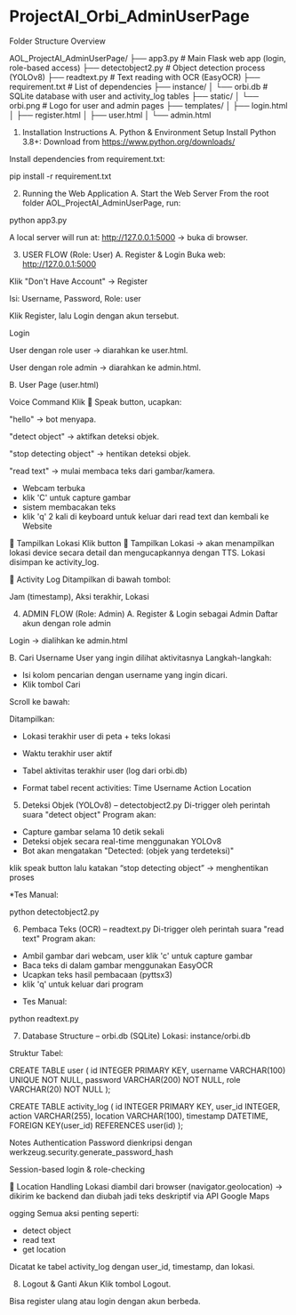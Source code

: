 # ProjectAI_Orbi_AdminUserPage

Folder Structure Overview

AOL_ProjectAI_AdminUserPage/
├── app3.py                    # Main Flask web app (login, role-based access)
├── detectobject2.py          # Object detection process (YOLOv8)
├── readtext.py               # Text reading with OCR (EasyOCR)
├── requirement.txt           # List of dependencies
├── instance/
│   └── orbi.db               # SQLite database with user and activity_log tables
├── static/
│   └── orbi.png              # Logo for user and admin pages
├── templates/
│   ├── login.html
│   ├── register.html
│   ├── user.html
│   └── admin.html

1. Installation Instructions
A. Python & Environment Setup
Install Python 3.8+:
Download from https://www.python.org/downloads/

Install dependencies from requirement.txt:

pip install -r requirement.txt

2. Running the Web Application
A. Start the Web Server
From the root folder AOL_ProjectAI_AdminUserPage, run:

python app3.py

A local server will run at:
http://127.0.0.1:5000 → buka di browser.

3. USER FLOW (Role: User)
A. Register & Login
Buka web: http://127.0.0.1:5000

Klik "Don't Have Account" -> Register

Isi: Username, Password, Role: user

Klik Register, lalu Login dengan akun tersebut.

Login

User dengan role user → diarahkan ke user.html.

User dengan role admin → diarahkan ke admin.html.



B. User Page (user.html)

Voice Command
Klik 🎤 Speak button, ucapkan:

"hello" → bot menyapa.

"detect object" → aktifkan deteksi objek.

"stop detecting object" → hentikan deteksi objek.

"read text" → mulai membaca teks dari gambar/kamera.
- Webcam terbuka
- klik 'C' untuk capture gambar
- sistem membacakan teks
- klik 'q' 2 kali di keyboard untuk keluar dari read text dan kembali ke Website

📍 Tampilkan Lokasi
Klik button 📍 Tampilkan Lokasi
→ akan menampilkan lokasi device secara detail dan mengucapkannya dengan TTS.
Lokasi disimpan ke activity_log.

📜 Activity Log
Ditampilkan di bawah tombol:

Jam (timestamp), Aksi terakhir, Lokasi

4. ADMIN FLOW (Role: Admin)
A. Register & Login sebagai Admin
Daftar akun dengan role admin

Login → dialihkan ke admin.html

B. Cari Username User yang ingin dilihat aktivitasnya
Langkah-langkah:
- Isi kolom pencarian dengan username yang ingin dicari.
- Klik tombol Cari

Scroll ke bawah:

Ditampilkan:

- Lokasi terakhir user di peta + teks lokasi

- Waktu terakhir user aktif

- Tabel aktivitas terakhir user (log dari orbi.db)

- Format tabel recent activities:
Time	Username	Action	Location

5. Deteksi Objek (YOLOv8) – detectobject2.py
Di-trigger oleh perintah suara "detect object"
Program akan:
- Capture gambar selama 10 detik sekali
- Deteksi objek secara real-time menggunakan YOLOv8
- Bot akan mengatakan "Detected: (objek yang terdeteksi)"

klik speak button lalu katakan “stop detecting object” → menghentikan proses

*Tes Manual:

python detectobject2.py

6. Pembaca Teks (OCR) – readtext.py
Di-trigger oleh perintah suara "read text"
Program akan:
- Ambil gambar dari webcam, user klik 'c' untuk capture gambar
- Baca teks di dalam gambar menggunakan EasyOCR
- Ucapkan teks hasil pembacaan (pyttsx3)
- klik 'q' untuk keluar dari program

* Tes Manual:

python readtext.py

7. Database Structure – orbi.db (SQLite)
Lokasi:
instance/orbi.db

Struktur Tabel:

CREATE TABLE user (
  id INTEGER PRIMARY KEY,
  username VARCHAR(100) UNIQUE NOT NULL,
  password VARCHAR(200) NOT NULL,
  role VARCHAR(20) NOT NULL
);

CREATE TABLE activity_log (
  id INTEGER PRIMARY KEY,
  user_id INTEGER,
  action VARCHAR(255),
  location VARCHAR(100),
  timestamp DATETIME,
  FOREIGN KEY(user_id) REFERENCES user(id)
);

Notes
  Authentication
  Password dienkripsi dengan werkzeug.security.generate_password_hash

  Session-based login & role-checking

📍 Location Handling
Lokasi diambil dari browser (navigator.geolocation) → dikirim ke backend dan diubah jadi teks deskriptif via API Google Maps 

ogging
Semua aksi penting seperti:
- detect object
- read text
- get location

Dicatat ke tabel activity_log dengan user_id, timestamp, dan lokasi.

8. Logout & Ganti Akun
Klik tombol Logout.

Bisa register ulang atau login dengan akun berbeda.

